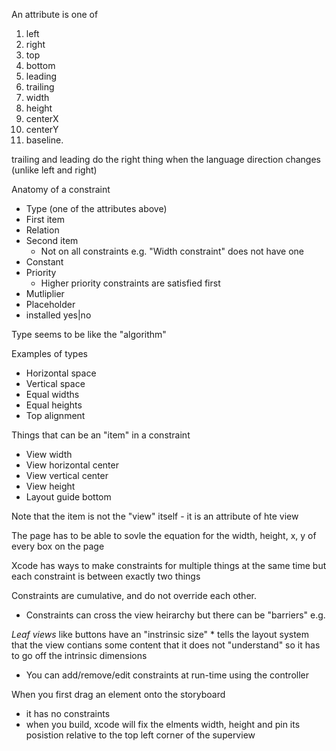 
An attribute is one of

1. left
2. right
3. top
4. bottom
5. leading
6. trailing
7. width
8. height
9. centerX
10. centerY
11. baseline.

trailing and leading do the right thing when the language direction changes (unlike left and right)

Anatomy of a constraint

* Type (one of the attributes above)
* First item
* Relation
* Second item
    * Not on all constraints e.g. "Width constraint" does not have one
* Constant
* Priority
    * Higher priority constraints are satisfied first
* Mutliplier
* Placeholder
* installed yes|no

Type seems to be like the "algorithm"

Examples of types

* Horizontal space
* Vertical space
* Equal widths
* Equal heights
* Top alignment


Things that can be an "item" in a constraint

* View width
* View horizontal center
* View vertical center
* View height
* Layout guide bottom

Note that the item is not the "view" itself - it is an attribute of hte view

The page has to be able to sovle the equation for the width, height, x, y of every box on the page

Xcode has ways to make constraints for multiple things at the same time but each constraint is between exactly two things

Constraints are cumulative, and do not override each other.
* Constraints can cross the view heirarchy but there can be "barriers" e.g.

_Leaf views_ like buttons have an "instrinsic size"
    * tells the layout system that the view contians some content that it does not "understand" so it has to go off the intrinsic dimensions
* You can add/remove/edit constraints at run-time using the controller


When you first drag an element onto the storyboard

* it has no constraints
* when you build, xcode will fix the elments width, height and pin its posistion relative to the top left corner of the superview
